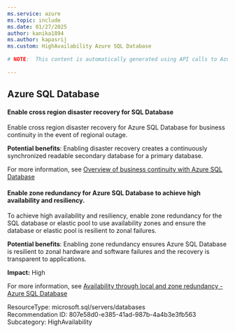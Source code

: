 ```yaml
---
ms.service: azure
ms.topic: include
ms.date: 01/27/2025
author: kanika1894
ms.author: kapasrij
ms.custom: HighAvailability Azure SQL Database
  
# NOTE:  This content is automatically generated using API calls to Azure. Any edits made on these files will be overwritten in the next run of the script. 
  
---
```

  
## Azure SQL Database  
  
<!--2ea11bcb-dfd0-48dc-96f0-beba578b989a_begin-->

#### Enable cross region disaster recovery for SQL Database  
  
Enable cross region disaster recovery for Azure SQL Database for business continuity in the event of regional outage.  
  
**Potential benefits**: Enabling disaster recovery creates a continuously synchronized readable secondary database for a primary database.  

For more information, see [Overview of business continuity with Azure SQL Database](https://aka.ms/sqldb_dr_overview)  

<!--2ea11bcb-dfd0-48dc-96f0-beba578b989a_end-->


<!--807e58d0-e385-41ad-987b-4a4b3e3fb563_begin-->

#### Enable zone redundancy for Azure SQL Database to achieve high availability and resiliency.  
  
To achieve high availability and resiliency, enable zone redundancy for the SQL database or elastic pool to use availability zones and ensure the database or elastic pool is resilient to zonal failures.  
  
**Potential benefits**: Enabling zone redundancy ensures Azure SQL Database is resilient to zonal hardware and software failures and the recovery is transparent to applications.  

**Impact:** High
  
For more information, see [Availability through local and zone redundancy - Azure SQL Database ](/azure/azure-sql/database/high-availability-sla?view=azuresql&tabs=azure-powershell#zone-redundant-availability)  

ResourceType: microsoft.sql/servers/databases  
Recommendation ID: 807e58d0-e385-41ad-987b-4a4b3e3fb563  
Subcategory: HighAvailability

<!--807e58d0-e385-41ad-987b-4a4b3e3fb563_end-->

<!--articleBody-->
